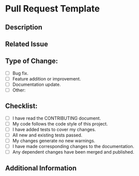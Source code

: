 # Pull Request Template

## Description
<!-- Provide a brief description of the changes made in this pull request. -->

## Related Issue
<!-- If this pull request addresses an issue, please provide the issue number here. -->

## Type of Change:
<!-- Please tick the relevant options by putting an "x" in them. -->
- [ ] Bug fix.
- [ ] Feature addition or improvement.
- [ ] Documentation update.
- [ ] Other: <!-- Please describe -->

## Checklist:
<!-- Go over all the following points, and put an "x" in all the boxes that apply. -->
- [ ] I have read the CONTRIBUTING document.
- [ ] My code follows the code style of this project.
- [ ] I have added tests to cover my changes.
- [ ] All new and existing tests passed.
- [ ] My changes generate no new warnings.
- [ ] I have made corresponding changes to the documentation.
- [ ] Any dependent changes have been merged and published.

## Additional Information
<!-- Any additional information about this pull request. -->
